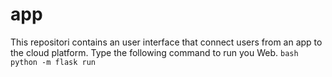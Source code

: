 # app
This repositori contains an user interface that connect users from an app to the cloud platform.
Type the following command to run you Web.
```bash python -m flask run ``` 
